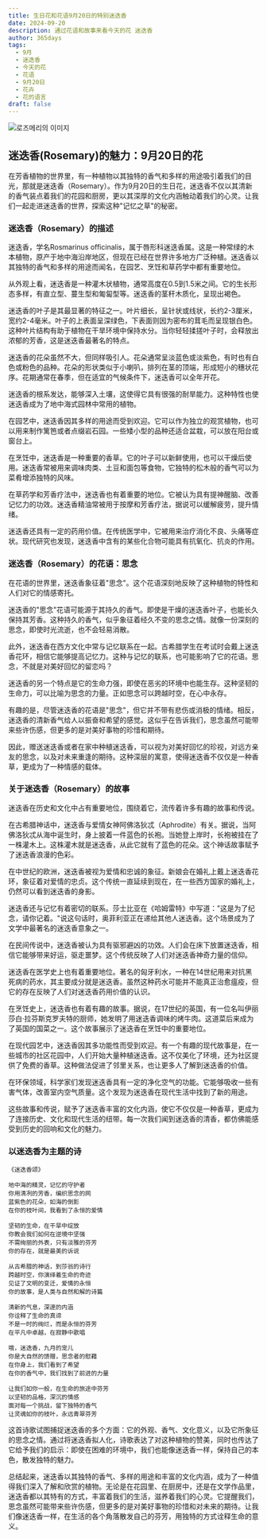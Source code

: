 ```yaml
---
title: 生日花和花语9月20日的特别迷迭香
date: 2024-09-20
description: 通过花语和故事来看今天的花 迷迭香
author: 365days
tags:
  - 9月
  - 迷迭香
  - 今天的花
  - 花语
  - 9月20日
  - 花卉
  - 花的语言
draft: false
---
```



![로즈메리의 이미지](https://cdn.pixabay.com/photo/2015/12/13/00/11/rosemary-1090419_1280.jpg#center)


## 迷迭香(Rosemary)的魅力：9月20日的花

在芳香植物的世界里，有一种植物以其独特的香气和多样的用途吸引着我们的目光，那就是迷迭香（Rosemary）。作为9月20日的生日花，迷迭香不仅以其清新的香气装点着我们的花园和厨房，更以其深厚的文化内涵触动着我们的心灵。让我们一起走进迷迭香的世界，探索这种"记忆之草"的秘密。

### 迷迭香（Rosemary）的描述

迷迭香，学名Rosmarinus officinalis，属于唇形科迷迭香属。这是一种常绿的木本植物，原产于地中海沿岸地区，但现在已经在世界许多地方广泛种植。迷迭香以其独特的香气和多样的用途而闻名，在园艺、烹饪和草药学中都有重要地位。

从外观上看，迷迭香是一种灌木状植物，通常高度在0.5到1.5米之间。它的生长形态多样，有直立型、蔓生型和匍匐型等。迷迭香的茎秆木质化，呈现出褐色。

迷迭香的叶子是其最显著的特征之一。叶片细长，呈针状或线状，长约2-3厘米，宽约2-4毫米。叶子的上表面呈深绿色，下表面则因为密布的茸毛而呈现银白色。这种叶片结构有助于植物在干旱环境中保持水分。当你轻轻揉搓叶子时，会释放出浓郁的芳香，这是迷迭香最著名的特点。

迷迭香的花朵虽然不大，但同样吸引人。花朵通常呈淡蓝色或淡紫色，有时也有白色或粉色的品种。花朵的形状类似于小喇叭，排列在茎的顶端，形成短小的穗状花序。花期通常在春季，但在适宜的气候条件下，迷迭香可以全年开花。

迷迭香的根系发达，能够深入土壤，这使得它具有很强的耐旱能力。这种特性也使迷迭香成为了地中海式园林中常用的植物。

在园艺中，迷迭香因其多样的用途而受到欢迎。它可以作为独立的观赏植物，也可以用来制作篱笆或者点缀岩石园。一些矮小型的品种还适合盆栽，可以放在阳台或窗台上。

在烹饪中，迷迭香是一种重要的香草。它的叶子可以新鲜使用，也可以干燥后使用。迷迭香常被用来调味肉类、土豆和面包等食物，它独特的松木般的香气可以为菜肴增添独特的风味。

在草药学和芳香疗法中，迷迭香也有着重要的地位。它被认为具有提神醒脑、改善记忆力的功效。迷迭香精油常被用于按摩和芳香疗法，据说可以缓解疲劳，提升情绪。

迷迭香还具有一定的药用价值。在传统医学中，它被用来治疗消化不良、头痛等症状。现代研究也发现，迷迭香中含有的某些化合物可能具有抗氧化、抗炎的作用。

### 迷迭香（Rosemary）的花语：思念

在花语的世界里，迷迭香象征着"思念"。这个花语深刻地反映了这种植物的特性和人们对它的情感寄托。

迷迭香的"思念"花语可能源于其持久的香气。即使是干燥的迷迭香叶子，也能长久保持其芳香。这种持久的香气，似乎象征着经久不变的思念之情。就像一份深刻的思念，即使时光流逝，也不会轻易消散。

此外，迷迭香在西方文化中常与记忆联系在一起。古希腊学生在考试时会戴上迷迭香花环，相信它能够提高记忆力。这种与记忆的联系，也可能影响了它的花语。思念，不就是对美好回忆的留恋吗？

迷迭香的另一个特点是它的生命力强，即使在恶劣的环境中也能生存。这种坚韧的生命力，可以比喻为思念的力量。正如思念可以跨越时空，在心中永存。

有趣的是，尽管迷迭香的花语是"思念"，但它并不带有悲伤或消极的情绪。相反，迷迭香的清新香气给人以振奋和希望的感觉。这似乎在告诉我们，思念虽然可能带来些许伤感，但更多的是对美好事物的珍惜和期待。

因此，赠送迷迭香或者在家中种植迷迭香，可以视为对美好回忆的珍视，对远方亲友的思念，以及对未来重逢的期待。这种深层的寓意，使得迷迭香不仅仅是一种香草，更成为了一种情感的载体。

### 关于迷迭香（Rosemary）的故事

迷迭香在历史和文化中占有重要地位，围绕着它，流传着许多有趣的故事和传说。

在古希腊神话中，迷迭香与爱情女神阿佛洛狄忒（Aphrodite）有关。据说，当阿佛洛狄忒从海中诞生时，身上披着一件蓝色的长袍。当她登上岸时，长袍被挂在了一株灌木上。这株灌木就是迷迭香，从此它就有了蓝色的花朵。这个神话故事赋予了迷迭香浪漫的色彩。

在中世纪的欧洲，迷迭香被视为爱情和忠诚的象征。新娘会在婚礼上戴上迷迭香花环，象征着对爱情的忠贞。这个传统一直延续到现在，在一些西方国家的婚礼上，仍然可以看到迷迭香的身影。

迷迭香还与记忆有着密切的联系。莎士比亚在《哈姆雷特》中写道："这是为了纪念，请你记着。"说这句话时，奥菲利亚正在递给其他人迷迭香。这个场景成为了文学中最著名的迷迭香意象之一。

在民间传说中，迷迭香被认为具有驱邪避凶的功效。人们会在床下放置迷迭香，相信它能够带来好运，驱走噩梦。这个传统反映了人们对迷迭香神奇力量的信仰。

迷迭香在医学史上也有着重要地位。著名的匈牙利水，一种在14世纪用来对抗黑死病的药水，其主要成分就是迷迭香。虽然这种药水可能并不能真正治愈瘟疫，但它的存在反映了人们对迷迭香药用价值的认识。

在烹饪史上，迷迭香也有着有趣的故事。据说，在17世纪的英国，有一位名叫伊丽莎白·拉芬斯克罗夫特的厨师，她发明了用迷迭香调味的烤牛肉。这道菜后来成为了英国的国菜之一。这个故事展示了迷迭香在烹饪中的重要地位。

在现代园艺中，迷迭香因其多功能性而受到欢迎。有一个有趣的现代故事是，在一些城市的社区花园中，人们开始大量种植迷迭香。这不仅美化了环境，还为社区提供了免费的香草。这种做法促进了邻里关系，也让更多人了解到迷迭香的价值。

在环保领域，科学家们发现迷迭香具有一定的净化空气的功能。它能够吸收一些有害气体，改善室内空气质量。这个发现为迷迭香在现代生活中找到了新的用途。

这些故事和传说，赋予了迷迭香丰富的文化内涵，使它不仅仅是一种香草，更成为了连接历史、文化和现代生活的纽带。每一次我们闻到迷迭香的清香，都仿佛能感受到历史的回响和文化的魅力。

### 以迷迭香为主题的诗


```
《迷迭香颂》

地中海的精灵，记忆的守护者
你用清冽的芳香，编织思念的网
蓝紫色的花朵，如海的倒影
在你的枝叶间，我看到了永恒的爱情

坚韧的生命，在干旱中绽放
你教会我们如何在逆境中坚强
不需绚丽的外表，只有淡雅的芬芳
你的存在，就是最美的诉说

从古希腊的神话，到莎翁的诗行
跨越时空，你演绎着生命的奇迹
见证了文明的变迁，爱情的永恒
你的故事，是人类与自然和解的诗篇

清新的气息，深邃的内涵
你诠释了生命的真谛
不是一时的绚烂，而是永恒的芬芳
在平凡中卓越，在寂静中歌唱

哦，迷迭香，九月的宠儿
你是大自然的馈赠，思念者的慰藉
在你身上，我们看到了希望
在你的香气中，我们找到了前进的力量

让我们如你一般，在生命的旅途中芬芳
以坚韧的品格，深沉的情感
面对每一个挑战，留下独特的香气
让灵魂如你的枝叶，永远青翠芬芳
```

这首诗歌试图捕捉迷迭香的多个方面：它的外观、香气、文化意义，以及它所象征的思念之情。通过将迷迭香拟人化，诗歌表达了对这种植物的赞美，同时也传达了它给予我们的启示：即使在困难的环境中，我们也能像迷迭香一样，保持自己的本色，散发独特的魅力。

总结起来，迷迭香以其独特的香气、多样的用途和丰富的文化内涵，成为了一种值得我们深入了解和欣赏的植物。无论是在花园里、在厨房中，还是在文学作品里，迷迭香都以其特有的方式，丰富着我们的生活，滋养着我们的心灵。它提醒我们，思念虽然可能带来些许伤感，但更多的是对美好事物的珍惜和对未来的期待。让我们像迷迭香一样，在生活的各个角落散发自己的芬芳，用独特的方式诠释生命的意义。